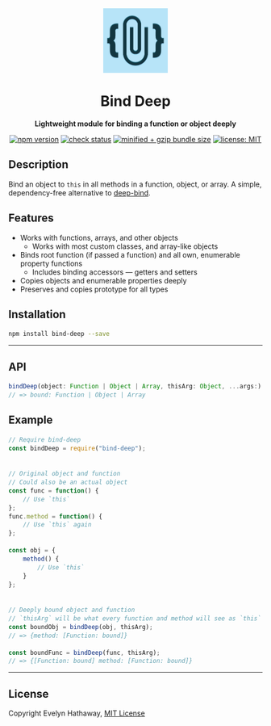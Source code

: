 <div align="center">

<img alt="Bind Deep icon" width="128" height="128" align="center" src=".github/icon.png"/>

# Bind Deep

**Lightweight module for binding a function or object deeply**

[![npm version](https://badgen.net/npm/v/bind-deep?icon=npm)](https://www.npmjs.com/package/bind-deep)
[![check status](https://badgen.net/github/checks/evelynhathaway/bind-deep/master?icon=github)](https://github.com/evelynhathaway/bind-deep/actions)
[![minified + gzip bundle size](https://badgen.net/bundlephobia/minzip/bind-deep)](https://bundlephobia.com/result?p=bind-deep)
[![license: MIT](https://badgen.net/badge/license/MIT/blue)](/LICENSE)

</div>

## Description

Bind an object to `this` in all methods in a function, object, or array. A simple, dependency-free alternative to [deep-bind](https://github.com/jonschlinkert/deep-bind).

## Features

- Works with functions, arrays, and other objects
	- Works with most custom classes, and array-like objects
- Binds root function (if passed a function) and all own, enumerable property functions
	- Includes binding accessors — getters and setters
- Copies objects and enumerable properties deeply
- Preserves and copies prototype for all types

## Installation

```bash
npm install bind-deep --save
```

---

## API

```js
bindDeep(object: Function | Object | Array, thisArg: Object, ...args:)
// => bound: Function | Object | Array
```

## Example

```js
// Require bind-deep
const bindDeep = require("bind-deep");


// Original object and function
// Could also be an actual object
const func = function() {
    // Use `this`
};
func.method = function() {
    // Use `this` again
};

const obj = {
    method() {
        // Use `this`
    }
};


// Deeply bound object and function
// `thisArg` will be what every function and method will see as `this`
const boundObj = bindDeep(obj, thisArg);
// => {method: [Function: bound]}

const boundFunc = bindDeep(func, thisArg);
// => {[Function: bound] method: [Function: bound]}
```

---

## License

Copyright Evelyn Hathaway, [MIT License](/LICENSE)
